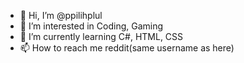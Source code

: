 - 👋 Hi, I’m @ppilihplul
- 👀 I’m interested in Coding, Gaming
- 🌱 I’m currently learning C#, HTML, CSS
- 📫 How to reach me reddit(same username as here)

<!---
ppilihplul/ppilihplul is a ✨ special ✨ repository because its `README.md` (this file) appears on your GitHub profile.
You can click the Preview link to take a look at your changes.
--->
